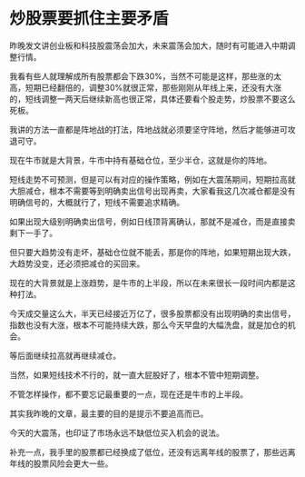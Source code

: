 # 炒股票要抓住主要矛盾

昨晚发文讲创业板和科技股震荡会加大，未来震荡会加大，随时有可能进入中期调整行情。

我看有些人就理解成所有股票都会下跌30%，当然不可能是这样，那些涨的太高，短期已经翻倍的，调整30%就很正常，那些刚刚从年线上来，还没有大涨的，短线调整一两天后继续新高也很正常，具体还要看个股走势，炒股票不要这么死板。

我讲的方法一直都是阵地战的打法，阵地战就必须要坚守阵地，然后才能够进可攻退可守。

现在牛市就是大背景，牛市中持有基础仓位，至少半仓，这就是你的阵地。

短线走势不可预测，但是可以有对应的操作策略，例如在大震荡期间，短期拉高就大胆减仓，根本不需要等到明确卖出信号出现再卖，大家看我这几次减仓都是没有明确信号的，大概就行了，短线不需要追求精确。

如果出现大级别明确卖出信号，例如日线顶背离确认，那就不是减仓，而是直接卖剩下一手了。

但只要大趋势没有走坏，基础仓位就不能丢，那是你的阵地，如果短期出现大跌，大趋势没变，还必须把减仓的买回来。

现在的大背景就是上涨趋势，是牛市的上半段，所以在未来很长一段时间内都是这种打法。

今天成交量这么大，半天已经接近万亿了，很多股票都没有出现明确的卖出信号，指数也没有大涨，根本不可能持续大跌，那么今天早盘的大幅洗盘，就是加仓的机会。

等后面继续拉高就再继续减仓。

当然，如果短线技术不行的，就一直大屁股好了，根本不管中短期调整。

不管怎样操作，都不要忘记最重要的一点，现在还是牛市的上半段。

其实我昨晚的文章，最主要的目的是提示不要追高而已。

今天的大震荡，也印证了市场永远不缺低位买入机会的说法。

补充一点，我手里的股票都已经换成了低位，还没有远离年线的股票了，那些远离年线的股票风险会更大一些。